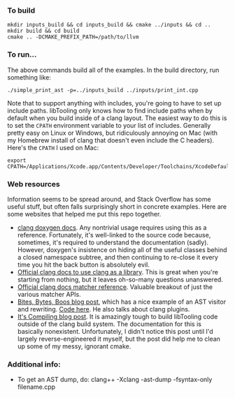 ### To build
    mkdir inputs_build && cd inputs_build && cmake ../inputs && cd ..
    mkdir build && cd build
    cmake .. -DCMAKE_PREFIX_PATH=/path/to/llvm

### To run...
The above commands build all of the examples.  In the build directory, run something like:

    ./simple_print_ast -p=../inputs_build ../inputs/print_int.cpp

Note that to support anything with includes, you're going to have to set up include paths.  libTooling only knows how to find include paths when by default when you build inside of a clang layout.  The easiest way to do this is to set the `CPATH` environment variable to your list of includes.  Generally pretty easy on Linux or Windows, but ridiculously annoying on Mac (with my Homebrew install of clang that doesn't even include the C headers).  Here's the `CPATH` I used on Mac:

````
export CPATH=/Applications/Xcode.app/Contents/Developer/Toolchains/XcodeDefault.xctoolchain/usr/include/c++/v1:/Applications/Xcode.app/Contents/Developer/Toolchains/XcodeDefault.xctoolchain/usr/lib/clang/8.1.0/include:/Applications/Xcode.app/Contents/Developer/Platforms/MacOSX.platform/Developer/SDKs/MacOSX10.12.sdk/usr/include
````

### Web resources
Information seems to be spread around, and Stack Overflow has some useful stuff, but often falls surprisingly short in concrete examples.  Here are some websites that helped me put this repo together.
* [clang doxygen docs](https://clang.llvm.org/doxygen/index.html).  Any nontrivial usage requires using this as a reference.  Fortunately, it's well-linked to the source code because, sometimes, it's required to understand the documentation (sadly). However, doxygen's insistence on hiding all of the useful classes behind a closed namespace subtree, and then continuing to re-close it every time you hit the back button is absolutely evil.
* [Official clang docs to use clang as a library](http://clang.llvm.org/docs/index.html#using-clang-as-a-library).  This is great when you're starting from nothing, but it leaves oh-so-many questions unanswered.
* [Official clang docs matcher reference](https://clang.llvm.org/docs/LibASTMatchersReference.html).  Valuable breakout of just the various matcher APIs.
* [Bites, Bytes, Boos blog post](https://kevinaboos.wordpress.com/2013/07/23/clang-tutorial-part-ii-libtooling-example/), which has a nice example of an AST visitor and rewriting.  [Code here](https://github.com/kevinaboos/LibToolingExample).  He also talks about clang plugins.
* [It's Compiling blog post](https://heejune.me/2016/08/17/build-your-own-clang-example-outside-of-the-llvm-source-tree/
).  It is amazingly tough to build libTooling code outside of the clang build system.  The documentation for this is basically nonexistent.  Unfortunately, I didn't notice this post until I'd largely reverse-engineered it myself, but the post did help me to clean up some of my messy, ignorant cmake.

### Additional info:
* To get an AST dump, do:
    clang++ -Xclang -ast-dump -fsyntax-only filename.cpp
